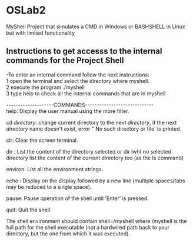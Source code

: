 # OSLab2
MyShell Project that simulates a CMD in Windows or BASHSHELL in Linux but with limited functionality

 Instructions to get accesss to the internal commands for the Project Shell
--------------------------------------------------------

-To enter an internal command follow the next instructions:<br />
1 open the terminal and select the directory where myshell.<br />
2 execute the program  ./myshell <br />
3 type help to check all the internal commands that are in myshell <br />


--------------------COMMANDS-----------------------------<br />
help: Display the user manual using the more filter.

cd *directory*:  change current directory to the next *directory*, if the next *directory* name doesn't exist, error " No such directory or file' is printed.

clr: Clear the screen terminal.

dir <directory> :  List the content of the directory selected or dir iwht no selected directory  list the content of the current directory too (as the ls command)

environ: List all the environment strings.

echo <comment>: Display <comment> on the display followed by a new line (multiple spaces/tabs may be reduced to a single space).


pause: Pause operation of the shell until 'Enter' is pressed.

quit: Quit the shell.

The shell environment should contain shell=<pathname>/myshell where <pathname>/myshell is the full path for the shell executable (not a hardwired path back to your directory, but the one from which it was executed).



